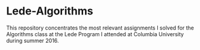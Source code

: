 # Lede-Algorithms

This repository concentrates the most relevant assignments I solved for the Algorithms class at the Lede Program I attended at Columbia University during summer 2016.
